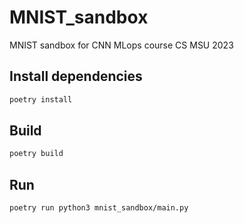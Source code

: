 # MNIST_sandbox
MNIST sandbox for CNN MLops course CS MSU 2023

## Install dependencies

```bash
poetry install
```

## Build

```bash
poetry build
```

## Run

```bash
poetry run python3 mnist_sandbox/main.py
```
